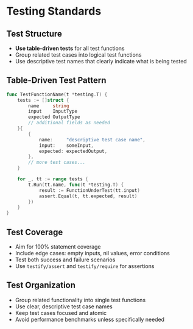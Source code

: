 # Testing Standards

## Test Structure
- **Use table-driven tests** for all test functions
- Group related test cases into logical test functions
- Use descriptive test names that clearly indicate what is being tested

## Table-Driven Test Pattern
```go
func TestFunctionName(t *testing.T) {
    tests := []struct {
        name     string
        input    InputType
        expected OutputType
        // additional fields as needed
    }{
        {
            name:     "descriptive test case name",
            input:    someInput,
            expected: expectedOutput,
        },
        // more test cases...
    }

    for _, tt := range tests {
        t.Run(tt.name, func(t *testing.T) {
            result := FunctionUnderTest(tt.input)
            assert.Equal(t, tt.expected, result)
        })
    }
}
```

## Test Coverage
- Aim for 100% statement coverage
- Include edge cases: empty inputs, nil values, error conditions
- Test both success and failure scenarios
- Use `testify/assert` and `testify/require` for assertions

## Test Organization
- Group related functionality into single test functions
- Use clear, descriptive test case names
- Keep test cases focused and atomic
- Avoid performance benchmarks unless specifically needed
